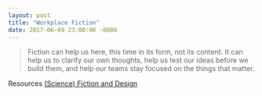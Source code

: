 ```yaml
---
layout: post
title: "Workplace Fiction"
date: 2017-06-09 23:00:00 -0600
---
```

> Fiction can help us here, this time in its form, not its content. It can help us to clarify our own thoughts, help us test our ideas before we build them, and help our teams stay focused on the things that matter.

Resources
<a href="https://medium.com/hackerpreneur-magazine/science-fiction-and-design-866178c1739e">(Science) Fiction and Design</a>
